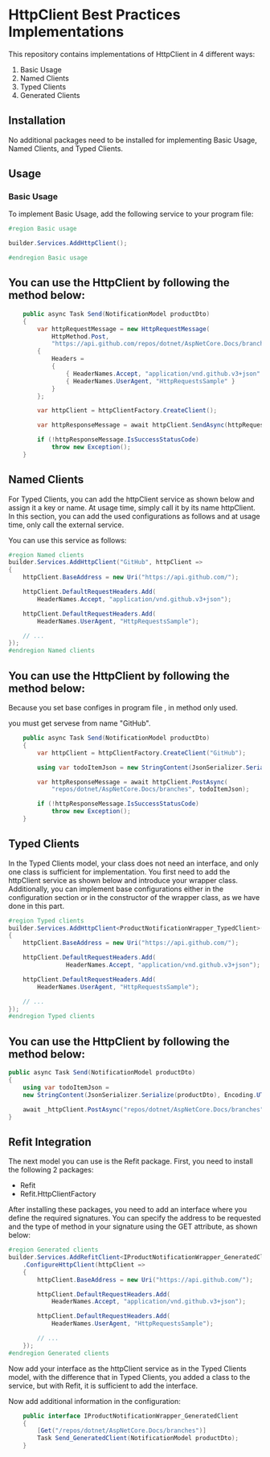 # HttpClient Best Practices Implementations

This repository contains implementations of HttpClient in 4 different ways:

1. Basic Usage
2. Named Clients
3. Typed Clients
4. Generated Clients

## Installation

No additional packages need to be installed for implementing Basic Usage, Named Clients, and Typed Clients.

## Usage

### Basic Usage

To implement Basic Usage, add the following service to your program file:

```csharp
#region Basic usage

builder.Services.AddHttpClient();

#endregion Basic usage
```

## You can use the HttpClient by following the method below:
```csharp
    public async Task Send(NotificationModel productDto)
    {
        var httpRequestMessage = new HttpRequestMessage(
            HttpMethod.Post,
            "https://api.github.com/repos/dotnet/AspNetCore.Docs/branches")
        {
            Headers =
            {
                { HeaderNames.Accept, "application/vnd.github.v3+json" },
                { HeaderNames.UserAgent, "HttpRequestsSample" }
            }
        };

        var httpClient = httpClientFactory.CreateClient();

        var httpResponseMessage = await httpClient.SendAsync(httpRequestMessage);

        if (!httpResponseMessage.IsSuccessStatusCode)
            throw new Exception();
    }
```
## Named Clients

For Typed Clients, you can add the httpClient service as shown below and assign it a key or name. At usage time, simply call it by its name httpClient. In this section, you can add the used configurations as follows and at usage time, only call the external service.

You can use this service as follows:

```csharp
#region Named clients
builder.Services.AddHttpClient("GitHub", httpClient =>
{
    httpClient.BaseAddress = new Uri("https://api.github.com/");

    httpClient.DefaultRequestHeaders.Add(
        HeaderNames.Accept, "application/vnd.github.v3+json");

    httpClient.DefaultRequestHeaders.Add(
        HeaderNames.UserAgent, "HttpRequestsSample");

    // ...
});
#endregion Named clients
```

## You can use the HttpClient by following the method below:
Because you set base configes in program file , in method only used.

you must get servese from name "GitHub".
```csharp
    public async Task Send(NotificationModel productDto)
    {
        var httpClient = httpClientFactory.CreateClient("GitHub");

        using var todoItemJson = new StringContent(JsonSerializer.Serialize(productDto), Encoding.UTF8, Application.Json);

        var httpResponseMessage = await httpClient.PostAsync(
            "repos/dotnet/AspNetCore.Docs/branches", todoItemJson);

        if (!httpResponseMessage.IsSuccessStatusCode)
            throw new Exception();
    }
```

## Typed Clients

In the Typed Clients model, your class does not need an interface, and only one class is sufficient for implementation. You first need to add the httpClient service as shown below and introduce your wrapper class. Additionally, you can implement base configurations either in the configuration section or in the constructor of the wrapper class, as we have done in this part.

```csharp
#region Typed clients
builder.Services.AddHttpClient<ProductNotificationWrapper_TypedClient>(httpClient =>
{
    httpClient.BaseAddress = new Uri("https://api.github.com/");

    httpClient.DefaultRequestHeaders.Add(
                HeaderNames.Accept, "application/vnd.github.v3+json");

    httpClient.DefaultRequestHeaders.Add(
        HeaderNames.UserAgent, "HttpRequestsSample");

    // ...
});
#endregion Typed clients
```

## You can use the HttpClient by following the method below:

```csharp
public async Task Send(NotificationModel productDto)
{
    using var todoItemJson = 
    new StringContent(JsonSerializer.Serialize(productDto), Encoding.UTF8, Application.Json);

    await _httpClient.PostAsync("repos/dotnet/AspNetCore.Docs/branches", todoItemJson);
}
```

## Refit Integration

The next model you can use is the Refit package. First, you need to install the following 2 packages:

- Refit
- Refit.HttpClientFactory

After installing these packages, you need to add an interface where you define the required signatures. You can specify the address to be requested and the type of method in your signature using the GET attribute, as shown below:

```csharp
#region Generated clients
builder.Services.AddRefitClient<IProductNotificationWrapper_GeneratedClient>()
    .ConfigureHttpClient(httpClient =>
    {
        httpClient.BaseAddress = new Uri("https://api.github.com/");

        httpClient.DefaultRequestHeaders.Add(
            HeaderNames.Accept, "application/vnd.github.v3+json");

        httpClient.DefaultRequestHeaders.Add(
            HeaderNames.UserAgent, "HttpRequestsSample");

        // ...
    });
#endregion Generated clients
```
Now add your interface as the httpClient service as in the Typed Clients model, with the difference that in Typed Clients, you added a class to the service, but with Refit, it is sufficient to add the interface.

Now add additional information in the configuration:

```csharp
    public interface IProductNotificationWrapper_GeneratedClient
    {
        [Get("/repos/dotnet/AspNetCore.Docs/branches")]
        Task Send_GeneratedClient(NotificationModel productDto);
    }
```

